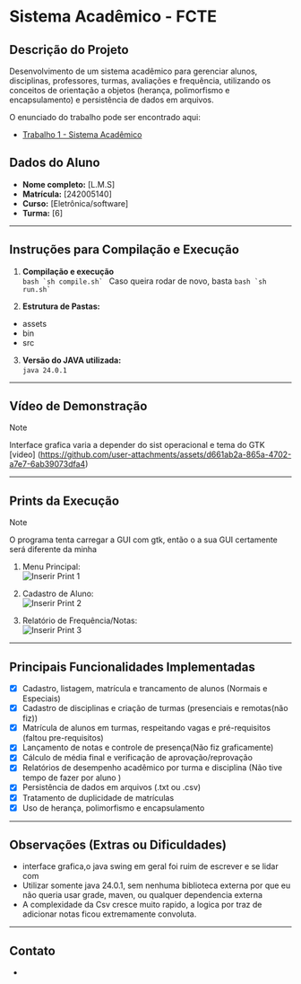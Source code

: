 # Sistema Acadêmico - FCTE

## Descrição do Projeto

Desenvolvimento de um sistema acadêmico para gerenciar alunos, disciplinas, professores, turmas, avaliações e frequência, utilizando os conceitos de orientação a objetos (herança, polimorfismo e encapsulamento) e persistência de dados em arquivos.

O enunciado do trabalho pode ser encontrado aqui:
- [Trabalho 1 - Sistema Acadêmico](https://github.com/lboaventura25/OO-T06_2025.1_UnB_FCTE/blob/main/trabalhos/ep1/README.md)

## Dados do Aluno

- **Nome completo:** [L.M.S]
- **Matrícula:** [242005140]
- **Curso:** [Eletrônica/software]
- **Turma:** [6]

---

## Instruções para Compilação e Execução

1. **Compilação e execução**  
   ```bash `sh compile.sh` ``` Caso queira rodar de novo, basta ```bash `sh run.sh` ```


3. **Estrutura de Pastas:**  
+ assets  
+ bin
+ src
3. **Versão do JAVA utilizada:**  
   `java 24.0.1`

---

## Vídeo de Demonstração
>[!NOTE]
>Interface grafica varia a depender do sist operacional e tema do GTK
[video]
(https://github.com/user-attachments/assets/d661ab2a-865a-4702-a7e7-6ab39073dfa4)
---

## Prints da Execução
>[!NOTE]
>O programa tenta carregar a GUI com gtk, então o a sua GUI certamente será diferente da minha
1. Menu Principal:  
   ![Inserir Print 1](/assets/menu_principal.png)

2. Cadastro de Aluno:  
   ![Inserir Print 2](/assets/add_aluno_dialogo.png)

3. Relatório de Frequência/Notas:  
   ![Inserir Print 3](caminho/do/print3.png)

---

## Principais Funcionalidades Implementadas

- [x] Cadastro, listagem, matrícula e trancamento de alunos (Normais e Especiais) 
- [x] Cadastro de disciplinas e criação de turmas (presenciais e remotas(não fiz))
- [x] Matrícula de alunos em turmas, respeitando vagas e pré-requisitos (faltou pre-requisitos)
- [x] Lançamento de notas e controle  de presença(Não fiz graficamente) 
- [x] Cálculo de média final e verificação de aprovação/reprovação
- [x] Relatórios de desempenho acadêmico por turma e disciplina (Não tive tempo de fazer por aluno )
- [x] Persistência de dados em arquivos (.txt ou .csv)
- [x] Tratamento de duplicidade de matrículas
- [x] Uso de herança, polimorfismo e encapsulamento

---

## Observações (Extras ou Dificuldades)

- interface grafica,o java swing em geral foi ruim de escrever e se lidar com
- Utilizar somente java 24.0.1, sem nenhuma biblioteca externa por que eu não queria usar grade, maven, ou qualquer dependencia externa
- A complexidade da Csv cresce muito rapido, a logica por traz de adicionar notas ficou extremamente convoluta.
---

## Contato

-
